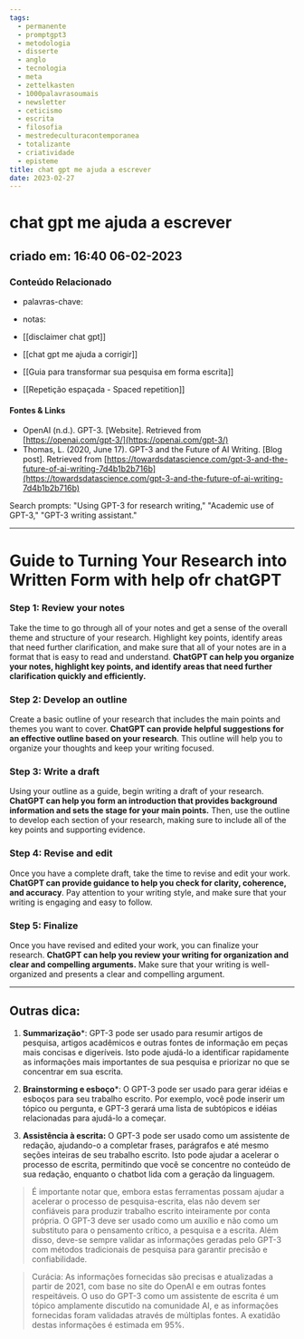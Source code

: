 ```yaml
---
tags:
  - permanente
  - promptgpt3
  - metodologia
  - disserte
  - anglo
  - tecnologia
  - meta
  - zettelkasten
  - 1000palavrasoumais
  - newsletter
  - ceticismo
  - escrita
  - filosofia
  - mestredeculturacontemporanea
  - totalizante
  - criatividade
  - episteme
title: chat gpt me ajuda a escrever
date: 2023-02-27
---
```

# chat gpt me ajuda a escrever
## criado em: 16:40 06-02-2023

### Conteúdo Relacionado
- palavras-chave:

- notas: 
- [[disclaimer chat gpt]]
- [[chat gpt me ajuda a corrigir]]
- [[Guia para transformar sua pesquisa em forma escrita]]
- [[Repetição espaçada - Spaced repetition]]

#### Fontes & Links
-   OpenAI (n.d.). GPT-3. [Website]. Retrieved from [https://openai.com/gpt-3/](https://openai.com/gpt-3/)
-   Thomas, L. (2020, June 17). GPT-3 and the Future of AI Writing. [Blog post]. Retrieved from [https://towardsdatascience.com/gpt-3-and-the-future-of-ai-writing-7d4b1b2b716b](https://towardsdatascience.com/gpt-3-and-the-future-of-ai-writing-7d4b1b2b716b)

Search prompts: "Using GPT-3 for research writing," "Academic use of GPT-3," "GPT-3 writing assistant."

---
# Guide to Turning Your Research into Written Form with help ofr chatGPT

### Step 1: Review your notes

Take the time to go through all of your notes and get a sense of the overall theme and structure of your research. Highlight key points, identify areas that need further clarification, and make sure that all of your notes are in a format that is easy to read and understand. **ChatGPT can help you organize your notes, highlight key points, and identify areas that need further clarification quickly and efficiently.**

### Step 2: Develop an outline

Create a basic outline of your research that includes the main points and themes you want to cover. **ChatGPT can provide helpful suggestions for an effective outline based on your research**. This outline will help you to organize your thoughts and keep your writing focused.

### Step 3: Write a draft

Using your outline as a guide, begin writing a draft of your research. **ChatGPT can help you form an introduction that provides background information and sets the stage for your main points.** Then, use the outline to develop each section of your research, making sure to include all of the key points and supporting evidence.

### Step 4: Revise and edit

Once you have a complete draft, take the time to revise and edit your work. **ChatGPT can provide guidance to help you check for clarity, coherence, and accuracy**. Pay attention to your writing style, and make sure that your writing is engaging and easy to follow.

### Step 5: Finalize

Once you have revised and edited your work, you can finalize your research. **ChatGPT can help you review your writing for organization and clear and compelling arguments.** Make sure that your writing is well-organized and presents a clear and compelling argument.


---

## Outras dica:

1.  **Summarização***: GPT-3 pode ser usado para resumir artigos de pesquisa, artigos acadêmicos e outras fontes de informação em peças mais concisas e digeríveis. Isto pode ajudá-lo a identificar rapidamente as informações mais importantes de sua pesquisa e priorizar no que se concentrar em sua escrita.
    
2.  **Brainstorming e esboço***: O GPT-3 pode ser usado para gerar idéias e esboços para seu trabalho escrito. Por exemplo, você pode inserir um tópico ou pergunta, e GPT-3 gerará uma lista de subtópicos e idéias relacionadas para ajudá-lo a começar.
    
3.  **Assistência à escrita:** O GPT-3 pode ser usado como um assistente de redação, ajudando-o a completar frases, parágrafos e até mesmo seções inteiras de seu trabalho escrito. Isto pode ajudar a acelerar o processo de escrita, permitindo que você se concentre no conteúdo de sua redação, enquanto o chatbot lida com a geração da linguagem.
    

>É importante notar que, embora estas ferramentas possam ajudar a acelerar o processo de pesquisa-escrita, elas não devem ser confiáveis para produzir trabalho escrito inteiramente por conta própria. O GPT-3 deve ser usado como um auxílio e não como um substituto para o pensamento crítico, a pesquisa e a escrita. Além disso, deve-se sempre validar as informações geradas pelo GPT-3 com métodos tradicionais de pesquisa para garantir precisão e confiabilidade.



>Curácia: As informações fornecidas são precisas e atualizadas a partir de 2021, com base no site do OpenAI e em outras fontes respeitáveis. O uso do GPT-3 como um assistente de escrita é um tópico amplamente discutido na comunidade AI, e as informações fornecidas foram validadas através de múltiplas fontes. A exatidão destas informações é estimada em 95%.